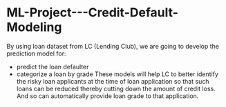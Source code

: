 # ML-Project---Credit-Default-Modeling
By using loan dataset from LC (Lending Club), we are going to develop the prediction model for:
- predict the loan defaulter
- categorize a loan by grade
These models will help LC to better identify the risky loan applicants at the time of loan application so that such loans can be reduced thereby cutting down the amount of credit loss. And so can automatically provide loan grade to that application.
